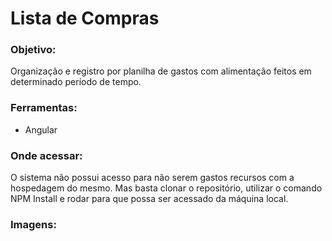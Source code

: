 <h1>Lista de Compras</h1>

<h3>Objetivo:</h3>
<p>Organização e registro por planilha de gastos com alimentação feitos em determinado período de tempo.</p>

<h3>Ferramentas:</h3>
<ul>
<li>Angular</li>
</ul>
<h3>Onde acessar:</h3>
<p>O sistema não possui acesso para não serem gastos recursos com a hospedagem do mesmo. Mas basta clonar o repositório, utilizar o comando NPM Install e rodar para que possa ser acessado da máquina local.</p>

<h3>Imagens:</h3>



